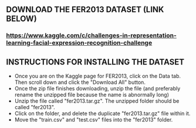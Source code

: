 ## DOWNLOAD THE FER2013 DATASET (LINK BELOW)
### https://www.kaggle.com/c/challenges-in-representation-learning-facial-expression-recognition-challenge

## INSTRUCTIONS FOR INSTALLING THE DATASET
- Once you are on the Kaggle page for FER2013, click on the Data tab. Then scroll down and click the "Download All" button.
- Once the zip file finishes downloading, unzip the file (and preferably rename the unzipped file because the name is abnormally long)
- Unzip the file called "fer2013.tar.gz". The unzipped folder should be called "fer2013".
- Click on the folder, and delete the duplicate "fer2013.tar.gz" file within it.
- Move the "train.csv" and "test.csv" files into the "fer2013" folder.
